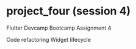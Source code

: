 # project_four (session 4)
Flutter Devcamp Bootcamp Assignment 4

Code refactoring Widget lifecycle

